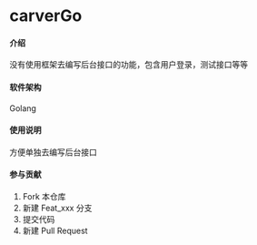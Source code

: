 # carverGo

#### 介绍
没有使用框架去编写后台接口的功能，包含用户登录，测试接口等等

#### 软件架构
Golang


#### 使用说明

方便单独去编写后台接口


#### 参与贡献

1.  Fork 本仓库
2.  新建 Feat_xxx 分支
3.  提交代码
4.  新建 Pull Request


